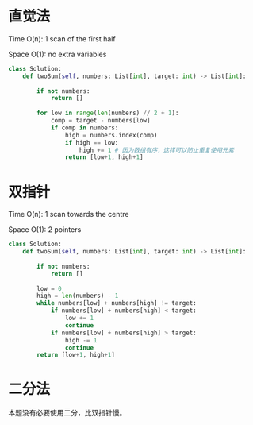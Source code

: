 # 直觉法

Time O(n): 1 scan of the first half

Space O(1): no extra variables

```python
class Solution:
    def twoSum(self, numbers: List[int], target: int) -> List[int]:
        
        if not numbers:
            return []
        
        for low in range(len(numbers) // 2 + 1):
            comp = target - numbers[low]
            if comp in numbers:
                high = numbers.index(comp)
                if high == low:
                    high += 1 # 因为数组有序，这样可以防止重复使用元素
                return [low+1, high+1]
```



# 双指针

Time O(n): 1 scan towards the centre

Space O(1): 2 pointers

```python
class Solution:
    def twoSum(self, numbers: List[int], target: int) -> List[int]:
        
        if not numbers:
            return []
        
        low = 0
        high = len(numbers) - 1
        while numbers[low] + numbers[high] != target:
            if numbers[low] + numbers[high] < target:
                low += 1
                continue
            if numbers[low] + numbers[high] > target:
                high -= 1
                continue
        return [low+1, high+1]
```



# 二分法

本题没有必要使用二分，比双指针慢。